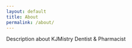 ```yaml
---
layout: default
title: About
permalink: /about/
---
```


Description about KJMistry
Dentist & Pharmacist
